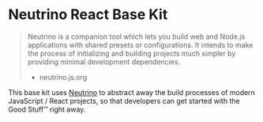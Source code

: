 # Neutrino React Base Kit

> Neutrino is a companion tool which lets you build web and Node.js applications with shared presets or configurations. It intends to make the process of initializing and building projects much simpler by providing minimal development dependencies.
> - neutrino.js.org

This base kit uses [Neutrino](https://neutrino.js.org/) to abstract away the build processes of modern JavaScript / React projects, so that developers can get started with the Good Stuff™ right away.
